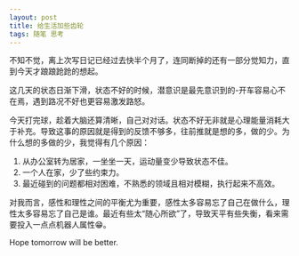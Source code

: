 ```yaml
---
layout: post
title: 给生活加些齿轮
tags: 随笔 思考
---
```


不知不觉，离上次写日记已经过去快半个月了，连同断掉的还有一部分觉知力，直到今天才踉踉跄跄的想起。

这几天的状态日渐下滑，状态不好的时候，潜意识是最先意识到的-开车容易心不在焉，遇到路况不好也更容易激发路怒。

今天打完球，趁着大脑还算清晰，自己对对话。状态不好无非就是心理能量消耗大于补充。导致这事的原因就是得到的反馈不够多，往前推就是想的多，做的少。为什么想的多做的少，我觉得有几个原因：

1. 从办公室转为居家，一坐坐一天，运动量变少导致状态不佳。
2. 一个人在家，少了些约束力。
3. 最近碰到的问题都相对困难，不熟悉的领域且相对模糊，执行起来不高效。

对我而言，感性和理性之间的平衡尤为重要，感性太多容易忘了自己在做什么，理性太多容易忘了自己是谁。最近有些太“随心所欲”了，导致天平有些失衡，看来需要投入一点点机器人属性😁。

Hope tomorrow will be better.